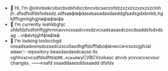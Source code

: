 - 👋 Hi, I’m @olnnbekcvbvcbvdsfvbccbncvbcsanzxfdzzxzxzxzxzxzxzcinh jh..dfsdfsdfdsfsdasdz.xdfsaвфівфdasdsasadasdasddgfsadsgdxbmkb,hgkjffhgmhghgjnвфівфівіфв
- 🌱 I’m currently leahkbghjc sfdsfdsfsdfshfhjghrninavvvcxsadcvxsdzvcxadsasasdczxcdsaddsfsdvdsag ...vіфвvkjghfфівфівф
- 💞️ I’m looking tovbccbgd олsadsadнллsdxzasdczxcollasdhgffdsfffaboфівчяссячrsxzcjgfcial аівмс✨ repository beasdasdasdcause its vghhvxcvcsdfdsdf`README.mіваd`wyCVBCVookasc atvvb ycxvxcvxcvour changes.
--->safd
ssaaddaassddssaadd
dfsfds
